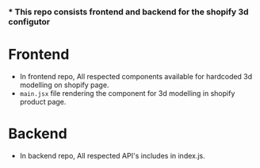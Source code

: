 ### * This repo consists frontend and backend for the shopify 3d configutor 


# Frontend
- In frontend repo, All respected components available for hardcoded 3d modelling on shopify page.
- `main.jsx` file rendering the component for 3d modelling in shopify product page.


# Backend
- In backend repo, All respected API's includes in index.js.


